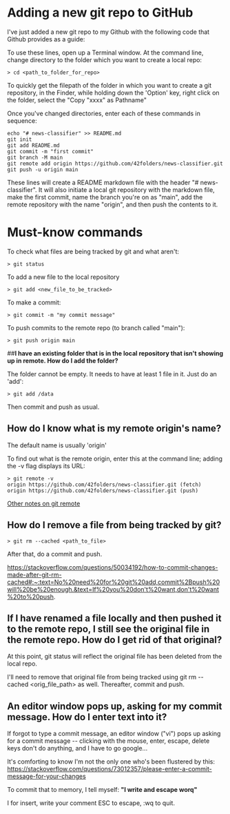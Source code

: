 # Adding a new git repo to GitHub
I've just added a new git repo to my Github with the following code that Github provides as a guide:

To use these lines, open up a Terminal window. At the command line, change directory to the folder which you want to create a local repo:
``` 
> cd <path_to_folder_for_repo>
```

To quickly get the filepath of the folder in which you want to create a git repository, in the Finder, while holding down the 'Option' key, right click on the folder, select the "Copy "xxxx" as Pathname" 

Once you've changed directories, enter each of these commands in sequence: 

```
echo "# news-classifier" >> README.md
git init
git add README.md
git commit -m "first commit"
git branch -M main
git remote add origin https://github.com/42folders/news-classifier.git
git push -u origin main
```

These lines will create a README markdown file with the header "# news-classifier". It will also initiate a local git repository with the markdown file, make the first commit, name the branch you're on as "main", add the remote repository with the name "origin", and then push the contents to it. 

# Must-know commands

To check what files are being tracked by git and what aren't:
```
> git status
```

To add a new file to the local repository
```
> git add <new_file_to_be_tracked>
```

To make a commit: 
```
> git commit -m "my commit message"
```

To push commits to the remote repo (to branch called "main"): 
```
> git push origin main
```


##**I have an existing folder that is in the local repository that isn't showing up in remote. How do I add the folder?**

The folder cannot be empty. It needs to have at least 1 file in it. Just do an 'add':
``` 
> git add /data
```
Then commit and push as usual. 


## **How do I know what is my remote origin's name?**
The default name is usually 'origin'

To find out what is the remote origin, enter this at the command line;  adding the -v flag displays its URL:
```
> git remote -v
origin https://github.com/42folders/news-classifier.git (fetch)
origin https://github.com/42folders/news-classifier.git (push)
```
[Other notes on git remote](https://www.git-tower.com/learn/git/commands/git-remote#:~:text=%2Dv,the%20remote's%20URLs%20in%20listings)

## **How do I remove a file from being tracked by git?**
```
> git rm --cached <path_to_file>
```
After that, do a commit and push. 

https://stackoverflow.com/questions/50034192/how-to-commit-changes-made-after-git-rm-cached#:~:text=No%20need%20for%20git%20add,commit%2Bpush%20will%20be%20enough.&text=If%20you%20don't%20want,don't%20want%20to%20push.


## **If I have renamed a file locally and then pushed it to the remote repo, I still see the original file in the remote repo. How do I get rid of that original?**

At this point, git status will reflect the original file has been deleted from the local repo.

I'll need to remove that original file from being tracked using git rm -- cached <orig_file_path> as well. Thereafter, commit and push. 


## **An editor window pops up, asking for my commit message. How do I enter text into it?** 
If forgot to type a commit message, an editor window ("vi") pops up asking for a commit message -- clicking with the mouse, enter, escape, delete keys don't do anything, and I have to go google...

It's comforting to know I'm not the only one who's been flustered by this: https://stackoverflow.com/questions/73012357/please-enter-a-commit-message-for-your-changes

To commit that to memory, I tell myself: 
**"I write and escape worq"**

I for insert,
write your comment
ESC to escape,
:wq to quit. 
